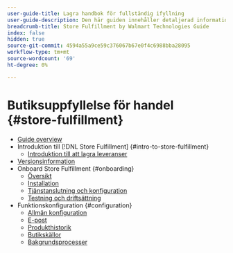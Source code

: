 ```yaml
---
user-guide-title: Lagra handbok för fullständig ifyllning
user-guide-description: Den här guiden innehåller detaljerad information om hur du installerar och konfigurerar Store Fulfillment-tjänster för din Adobe Commerce- eller Magento Open Source-butik.
breadcrumb-title: Store Fulfillment by Walmart Technologies Guide
index: false
hidden: true
source-git-commit: 4594a55a9ce59c376067b67e0f4c6988bba28095
workflow-type: tm+mt
source-wordcount: '69'
ht-degree: 0%

---
```



# Butiksuppfyllelse för handel {#store-fulfillment}

- [Guide overview](guide-overview.md)
- Introduktion till [!DNL Store Fulfillment] {#intro-to-store-fulfillment}
   - [Introduktion till att lagra leveranser](introduction.md)
- [Versionsinformation](release-notes.md)
- Onboard Store Fulfillment {#onboarding}
   - [Översikt](onboard.md)
   - [Installation](install.md)
   - [Tjänstanslutning och konfiguration](connect-set-up-service.md)
   - [Testning och driftsättning](test-deploy.md)
- Funktionskonfiguration {#configuration}
   - [Allmän konfiguration](enable-general.md)
   - [E-post](sales-emails.md)
   - [Produkthistorik](product-stock.md)
   - [Butikskällor](store-sources.md)
   - [Bakgrundsprocesser](background-processes.md)
